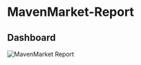 # MavenMarket-Report

## Dashboard
![MavenMarket Report](https://github.com/CodebyA/MavenMarket-Report/assets/143889751/fb0844fa-3599-403e-80fe-a3c37c3f33fd)
